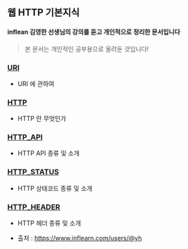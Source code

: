 ## 웹 HTTP 기본지식

#### inflean 김영한 선생님의 강의를 듣고 개인적으로 정리한 문서입니다
> 본 문서는 개인적인 공부용으로 올려둔 것입니다!

### [ URI ]( https://github.com/divinity6/http-study/tree/master/02URI )
- URI 에 관하여


### [ HTTP ]( https://github.com/divinity6/http-study/tree/master/03HTTPbase )
- HTTP 란 무엇인가


### [ HTTP_API ]( https://github.com/divinity6/http-study/tree/master/04HTTPmethod )
- HTTP API 종류 및 소개


### [ HTTP_STATUS ]( https://github.com/divinity6/http-study/tree/master/06HTTPstatecode )
- HTTP 상태코드 종류 및 소개


### [ HTTP_HEADER ]( https://github.com/divinity6/http-study/tree/master/07HTTPheader_defaultHeader )
- HTTP 헤더 종류 및 소개


- 출처 : https://www.inflearn.com/users/@yh
